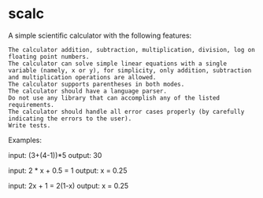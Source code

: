 # scalc

A simple scientific calculator with the following features:

    The calculator addition, subtraction, multiplication, division, log on floating point numbers.
    The calculator can solve simple linear equations with a single variable (namely, x or y), for simplicity, only addition, subtraction and multiplication operations are allowed.
    The calculator supports parentheses in both modes.
    The calculator should have a language parser.
    Do not use any library that can accomplish any of the listed requirements.
    The calculator should handle all error cases properly (by carefully indicating the errors to the user).
    Write tests.

Examples:

input: (3+(4-1))*5
output: 30

input: 2 * x + 0.5 = 1
output: x = 0.25

input: 2x + 1 = 2(1-x)
output: x = 0.25

